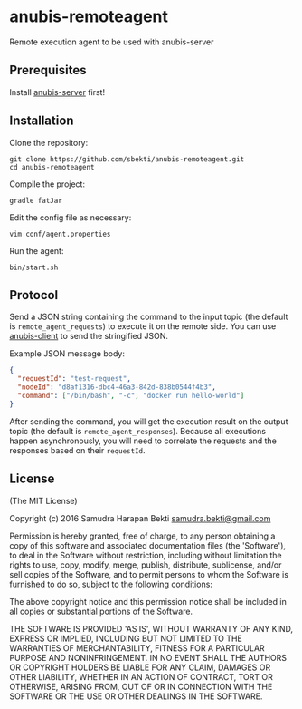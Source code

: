 # anubis-remoteagent
Remote execution agent to be used with anubis-server

## Prerequisites
Install [anubis-server](https://github.com/sbekti/anubis-server) first!

## Installation
Clone the repository:
~~~shell
git clone https://github.com/sbekti/anubis-remoteagent.git
cd anubis-remoteagent
~~~
Compile the project:
~~~shell
gradle fatJar
~~~
Edit the config file as necessary:
~~~shell
vim conf/agent.properties
~~~
Run the agent:
~~~shell
bin/start.sh
~~~

## Protocol

Send a JSON string containing the command to the input topic (the default is `remote_agent_requests`) to execute it on the remote side. You can use [anubis-client](https://github.com/sbekti/anubis-client) to send the stringified JSON.

Example JSON message body:
~~~json
{
  "requestId": "test-request",
  "nodeId": "d8af1316-dbc4-46a3-842d-838b0544f4b3",
  "command": ["/bin/bash", "-c", "docker run hello-world"]
}
~~~
After sending the command, you will get the execution result on the output topic (the default is `remote_agent_responses`). Because all executions happen asynchronously, you will need to correlate the requests and the responses based on their `requestId`.

## License

(The MIT License)

Copyright (c) 2016 Samudra Harapan Bekti <samudra.bekti@gmail.com>

Permission is hereby granted, free of charge, to any person obtaining
a copy of this software and associated documentation files (the
'Software'), to deal in the Software without restriction, including
without limitation the rights to use, copy, modify, merge, publish,
distribute, sublicense, and/or sell copies of the Software, and to
permit persons to whom the Software is furnished to do so, subject to
the following conditions:

The above copyright notice and this permission notice shall be
included in all copies or substantial portions of the Software.

THE SOFTWARE IS PROVIDED 'AS IS', WITHOUT WARRANTY OF ANY KIND,
EXPRESS OR IMPLIED, INCLUDING BUT NOT LIMITED TO THE WARRANTIES OF
MERCHANTABILITY, FITNESS FOR A PARTICULAR PURPOSE AND NONINFRINGEMENT.
IN NO EVENT SHALL THE AUTHORS OR COPYRIGHT HOLDERS BE LIABLE FOR ANY
CLAIM, DAMAGES OR OTHER LIABILITY, WHETHER IN AN ACTION OF CONTRACT,
TORT OR OTHERWISE, ARISING FROM, OUT OF OR IN CONNECTION WITH THE
SOFTWARE OR THE USE OR OTHER DEALINGS IN THE SOFTWARE.
